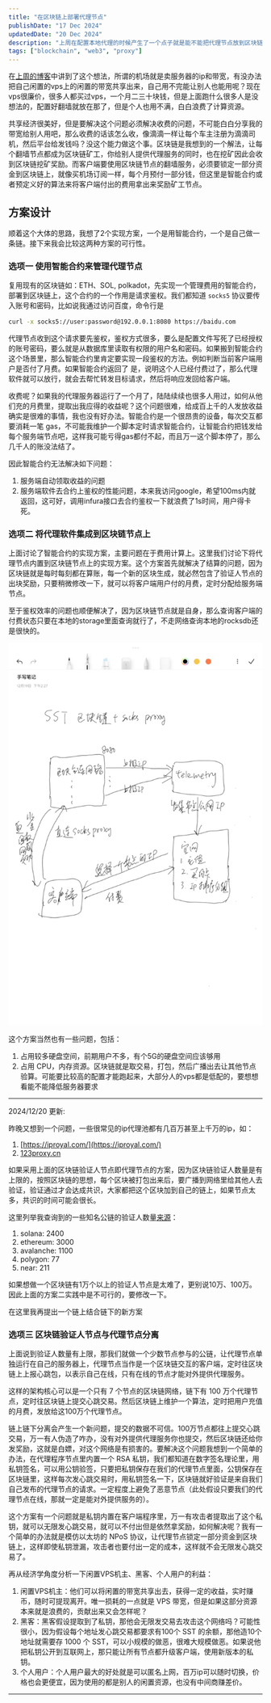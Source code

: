 ```yaml
---
title: "在区块链上部署代理节点"
publishDate: "17 Dec 2024"
updatedDate: "20 Dec 2024"
description: "上周在配置本地代理的时候产生了一个点子就是能不能把代理节点放到区块链上，这样就不需要到处去买机场服务，找到最快的线路最便宜的节点，尤其是某个机场被封锁的话，基本所有节点就废了"
tags: ["blockchain", "web3", "proxy"]
---
```


在[上周的博客](/posts/journal/week2)中讲到了这个想法，所谓的机场就是卖服务器的ip和带宽，有没办法把自己闲置的vps上的闲置的带宽共享出来，自己用不完能让别人也能用呢？现在vps很廉价，很多人都买过vps，一个月二三十块钱，但是上面跑什么很多人是没想法的，配置好翻墙就放在那了，但是个人也用不满，白白浪费了计算资源。

共享经济很美好，但是要解决这个问题必须解决收费的问题，不可能白白分享我的带宽给别人用吧，那么收费的话该怎么收，像滴滴一样让每个车主注册为滴滴司机，然后平台给发钱吗？没这个能力做这个事。区块链是我想到的一个解法，让每个翻墙节点都成为区块链矿工，你给别人提供代理服务的同时，也在挖矿因此会收到区块链挖矿奖励。而客户端要使用区块链节点的翻墙服务，必须要锁定一部分资金到区块链上，就像买机场订阅一样，每个月预付一部分钱，但这里是智能合约或者预定义好的算法来将客户端付出的费用拿出来奖励矿工节点。

## 方案设计

顺着这个大体的思路，我想了2个实现方案，一个是用智能合约，一个是自己做一条链。接下来我会比较这两种方案的可行性。

### 选项一 使用智能合约来管理代理节点

复用现有的区块链如：ETH、SOL, polkadot，先实现一个管理费用的智能合约，部署到区块链上，这个合约的一个作用是请求鉴权。我们都知道 `socks5` 协议要传入账号和密码，比如说我通过访问百度，命令行是

```bash
curl -x socks5://user:password@192.0.0.1:8080 https://baidu.com
```

代理节点收到这个请求要先鉴权，鉴权方式很多，要么是配置文件写死了已经授权的账号密码，要么就是从数据库里读取有权限的用户名和密码。如果搬到智能合约这个场景里，那么智能合约里肯定要实现一段鉴权的方法。例如判断当前客户端用户是否付了月费。如果智能合约返回了 是，说明这个人已经付费过了，那么代理软件就可以放行，就会去帮忙转发目标请求，然后将响应发回给客户端。

收费呢？如果我的代理服务器运行了一个月了，陆陆续续也很多人用过，如何从他们充的月费里，提取出我应得的收益呢？这个问题很难，给成百上千的人发放收益确实是很难的事情，我也没有好办法。智能合约是一个很昂贵的设备，每次交互都要消耗一笔 gas，不可能我维护一个脚本定时请求智能合约，让智能合约把钱发给每个服务端节点吧，这样我可能亏得gas都付不起，而且万一这个脚本停了，那么几千人的账没法结了。

因此智能合约无法解决如下问题：

1. 服务端自动领取收益的问题
2. 服务端软件去合约上鉴权的性能问题，本来我访问google，希望100ms内就返回，这可好，调用infura接口去合约鉴权一下就浪费了1s时间，用户得卡死。

### 选项二 将代理软件集成到区块链节点上

上面讨论了智能合约的实现方案，主要问题在于费用计算上。这里我们讨论下将代理节点内置到区块链节点上的实现方案。这个方案首先就解决了结算的问题，因为区块链就是每时每刻都在算账，每一个新的区块生成，就必然包含了验证人节点的出块奖励，只要稍微修改一下，就可以将客户端用户付的月费，定时分配给服务端节点。

至于鉴权效率的问题也顺便解决了，因为区块链节点就是自身，那么查询客户端的付费状态只要在本地的storage里面查询就行了，不走网络查询本地的rocksdb还是很快的。

![整体架构草图](./sst-1.jpg)

这个方案当然也有一些问题，包括：

1. 占用较多硬盘空间，前期用户不多，有个5G的硬盘空间应该够用
2. 占用 CPU，内存资源。区块链就是取交易，打包，然后广播出去让其他节点验算。可能要比较高的配置才能跑起来，大部分人的vps都是低配的，要想想看能不能降低服务器要求

---

2024/12/20 更新:

昨晚又想到一个问题，一些很常见的ip代理池都有几百万甚至上千万的ip，如：

1. [https://iproyal.com/](https://iproyal.com/)
2. [123proxy.cn](123proxy.cn)

如果采用上面的区块链验证人节点即代理节点的方案，因为区块链验证人数量是有上限的，按照区块链的思想，每个区块被打包出来后，要广播到网络里给其他人去验证，验证通过才会达成共识，大家都把这个区块加到自己的链上，如果节点太多，共识的时间可能会很长。

这里列举我查询到的一些知名公链的验证人数量[来源](https://solana.com/news/validator-health-report-march-2023)：

1. solana: 2400
2. ethereum: 3000
3. avalanche: 1100
4. polygon: 77
5. near: 211

如果想做一个区块链有1万个以上的验证人节点是太难了，更别说10万、100万。因此上面的方案二实践中是不可行的，要修改一下。

在这里我再提出一个链上结合链下的新方案

### 选项三 区块链验证人节点与代理节点分离

上面说到验证人数量有上限，那我们就做一个少数节点参与的公链，让代理节点单独运行在自己的服务器上，代理节点当作是一个区块链交互的客户端，定时往区块链上上报心跳包，以表示自己在线，只有在线的节点才能对外提供代理服务。

这样的架构核心可以是一个只有 7 个节点的区块链网络，链下有 100 万个代理节点，定时往区块链上提交心跳交易。然后区块链上维护一个算法，定时把用户充值的月费，发放给这100万个代理节点。

链上链下分离会产生一个新问题，提交的数据不可信。100万节点都往上提交心跳交易，万一有人伪造了咋办，没有对外提供代理服务你也提交，然后区块链还给你发奖励，这就是白嫖，对这个网络是有损害的。要解决这个问题我想到一个简单的办法，在代理程序节点里内置一个 RSA 私钥，我们都知道在数字签名理论里，用私钥签名，可以用公钥验签，只要把私钥保存在我们的代理节点里面，公钥保存在区块链里，这样每次发心跳交易时，用私钥签名一下，区块链就好验证是来自我们自己发布的代理节点的请求。一定程度上避免了恶意节点（此处假设只要我们的代理节点在线，那就一定是能对外提供服务的）。

这个方案有一个问题就是私钥内置在客户端程序里，万一有攻击者提取出了这个私钥，就可以无限发心跳交易，就可以不付出但是依然拿奖励，如何解决呢？我有一个简单的办法就是模仿以太坊的 NPoS 协议，让代理节点锁定一部分资金到区块链上，这样即使私钥泄漏，攻击者也要付出一定的成本，这样就不会无限发心跳交易了。

再从经济学角度分析一下闲置VPS机主、黑客、个人用户的利益：

1. 闲置VPS机主：他们可以将闲置的带宽共享出去，获得一定的收益，实时赚币，随时可提现离开。唯一损耗的一点就是 VPS 带宽，但是如果这部分资源本来就是浪费的，贡献出来又会怎样呢？
2. 黑客：黑客假设提取到了私钥，那他会无限发交易去攻击这个网络吗？可能性很小，因为假设每个地址发心跳交易都要求有100个 SST 的余额，那他造10个地址就需要存 1000 个 SST，可以小规模的做恶，很难大规模做恶。如果说他把私钥公开到互联网上，那只能让所有节点都升级客户端，使用新版本的私钥。
3. 个人用户：个人用户最大的好处就是可以匿名上网，百万ip可以随时切换，价格也会更便宜，因为使用的都是别人的闲置资源，也没有中间商赚差价。

---
